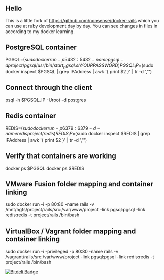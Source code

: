 ## Hello

This is a little fork of https://github.com/nonsense/docker-rails which you can use at ruby development day by day. You can see changes in files in according to my docker learning.

## PostgreSQL container

PGSQL=$(sudo docker run -p 5432:5432 -name pgsql -d project/pgsql /usr/bin/start_pgsql.sh YOURPASSWORD)
PGSQL_IP=$(sudo docker inspect $PGSQL | grep IPAddress | awk '{ print $2 }' | tr -d ',"')

## Connect through the client

psql -h $PGSQL_IP -Uroot -d postgres

## Redis container

REDIS=$(sudo docker run -p 6379:6379 -d -name redis project/redis)
REDIS_IP=$(sudo docker inspect $REDIS | grep IPAddress | awk '{ print $2 }' | tr -d ',"')

## Verify that containers are working

docker ps $PGSQL
docker ps $REDIS

## VMware Fusion folder mapping and container linking

sudo docker run -i -p 80:80 -name rails -v /mnt/hgfs/project/rails/src:/var/www/project -link pgsql:pgsql -link redis:redis -t project/rails /bin/bash

## VirtualBox / Vagrant folder mapping and container linking

sudo docker run -i -privileged -p 80:80 -name rails -v /vagrant/rails/src:/var/www/project -link pgsql:pgsql -link redis:redis -t project/rails /bin/bash


[![Bitdeli Badge](https://d2weczhvl823v0.cloudfront.net/nonsense/docker-rails/trend.png)](https://bitdeli.com/free "Bitdeli Badge")

